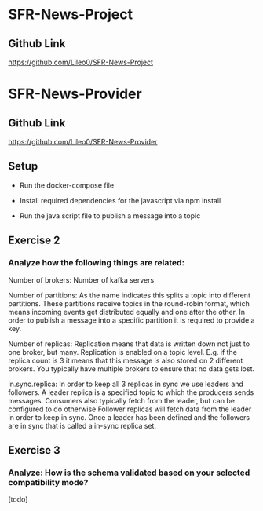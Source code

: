 # SFR-News-Project
## Github Link
https://github.com/Lileo0/SFR-News-Project

# SFR-News-Provider
## Github Link
https://github.com/Lileo0/SFR-News-Provider

## Setup
* Run the docker-compose file

* Install required dependencies for the javascript via npm install 

* Run the java script file to publish a message into a topic
## Exercise 2
### Analyze how the following things are related:
Number of brokers: Number of kafka servers 

Number of partitions: As the name indicates this splits a topic into different partitions. 
These partitions receive topics in the round-robin format, which means incoming events get distributed equally and one after the other.
In order to publish a message into a specific partition it is required to provide a key.

Number of replicas: Replication means that data is written down not just to one broker, but many.
Replication is enabled on a topic level.
E.g. if the replica count is 3 it means that this message is also stored on 2 different brokers. 
You typically have multiple brokers to ensure that no data gets lost.

in.sync.replica: In order to keep all 3 replicas in sync we use leaders and followers.
A leader replica is a specified topic to which the producers sends messages.
Consumers also typically fetch from the leader, but can be configured to do otherwise
Follower replicas will fetch data from the leader in order to keep in sync.
Once a leader has been defined and the followers are in sync that is called a in-sync replica set.

## Exercise 3
### Analyze: How is the schema validated based on your selected compatibility mode?

[todo]
